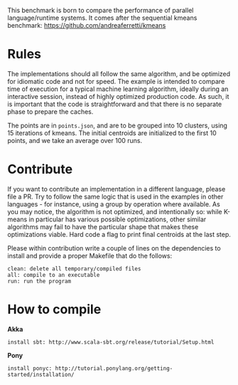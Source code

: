This benchmark is born to compare the performance of parallel language/runtime systems.
It comes after the sequential kmeans benchmark:
https://github.com/andreaferretti/kmeans

Rules
=====

The implementations should all follow the same algorithm, and be optimized for idiomatic code and not for speed. The example is intended to compare time of execution for a typical machine learning algorithm, ideally during an interactive session, instead of highly optimized production code. As such, it is important that the code is straightforward and that there is no separate phase to prepare the caches.

The points are in `points.json`, and are to be grouped into 10 clusters, using 15 iterations of kmeans. The initial centroids are initialized to the first 10 points, and we take an average over 100 runs.

Contribute
==========

If you want to contribute an implementation in a different language, please file a PR. Try to follow the same logic that is used in the examples in other languages - for instance, using a group by operation where available. As you may notice, the algorithm is not optimized, and intentionally so: while K-means in particular has various possible optimizations, other similar algorithms may fail to have the particular shape that makes these optimizations viable.
Hard code a flag to print final centroids at the last step.

Please within contribution write a couple of lines on the dependencies to install and provide a proper Makefile that do the follows:
```
clean: delete all temporary/compiled files
all: compile to an executable
run: run the program
```

How to compile
==========

**Akka**

    install sbt: http://www.scala-sbt.org/release/tutorial/Setup.html

**Pony**

    install ponyc: http://tutorial.ponylang.org/getting-started/installation/
